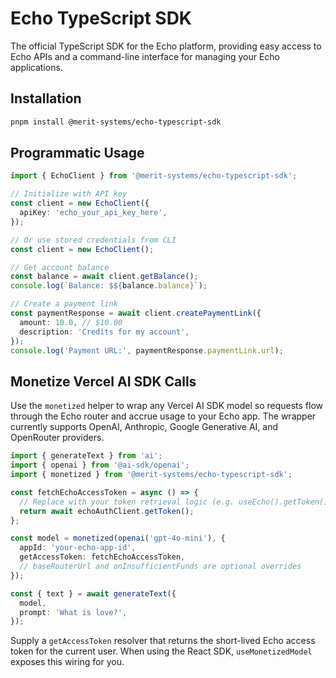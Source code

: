 # Echo TypeScript SDK

The official TypeScript SDK for the Echo platform, providing easy access to Echo APIs and a command-line interface for managing your Echo applications.

## Installation

```bash
pnpm install @merit-systems/echo-typescript-sdk
```

## Programmatic Usage

```typescript
import { EchoClient } from '@merit-systems/echo-typescript-sdk';

// Initialize with API key
const client = new EchoClient({
  apiKey: 'echo_your_api_key_here',
});

// Or use stored credentials from CLI
const client = new EchoClient();

// Get account balance
const balance = await client.getBalance();
console.log(`Balance: $${balance.balance}`);

// Create a payment link
const paymentResponse = await client.createPaymentLink({
  amount: 10.0, // $10.00
  description: 'Credits for my account',
});
console.log('Payment URL:', paymentResponse.paymentLink.url);
```

## Monetize Vercel AI SDK Calls

Use the `monetized` helper to wrap any Vercel AI SDK model so requests flow
through the Echo router and accrue usage to your Echo app. The wrapper currently
supports OpenAI, Anthropic, Google Generative AI, and OpenRouter providers.

```ts
import { generateText } from 'ai';
import { openai } from '@ai-sdk/openai';
import { monetized } from '@merit-systems/echo-typescript-sdk';

const fetchEchoAccessToken = async () => {
  // Replace with your token retrieval logic (e.g. useEcho().getToken()).
  return await echoAuthClient.getToken();
};

const model = monetized(openai('gpt-4o-mini'), {
  appId: 'your-echo-app-id',
  getAccessToken: fetchEchoAccessToken,
  // baseRouterUrl and onInsufficientFunds are optional overrides
});

const { text } = await generateText({
  model,
  prompt: 'What is love?',
});
```

Supply a `getAccessToken` resolver that returns the short-lived Echo access
token for the current user. When using the React SDK, `useMonetizedModel`
exposes this wiring for you.
